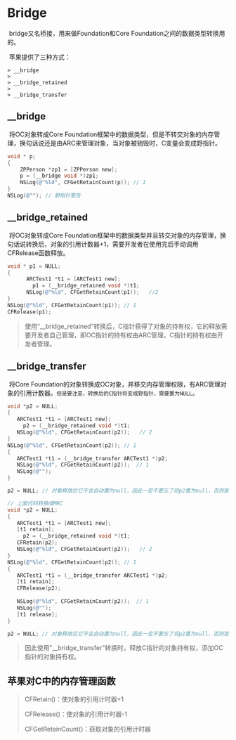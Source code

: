 # Bridge

​	bridge又名桥接，用来做Foundation和Core Foundation之间的数据类型转换用的。

​	苹果提供了三种方式：

	> __bridge
	>
	> __bridge_retained
	>
	> __bridge_transfer

## __bridge

​	将OC对象转成Core Foundation框架中的数据类型，但是不转交对象的内存管理，换句话说还是由ARC来管理对象，当对象被销毁时，C变量会变成野指针。

```objective-c
void * p;
{
	ZPPerson *zp1 = [ZPPerson new];
	p = (__bridge void *)zp1;
	NSLog(@"%ld", CFGetRetainCount(p)); // 1
}
NSLog(@""); // 野指针警告
```



## __bridge_retained

​	将OC对象转成Core Foundation框架中的数据类型并且转交对象的内存管理，换句话说转换后，对象的引用计数器+1，需要开发者在使用完后手动调用CFRelease函数释放。

```objective-c
void * p1 = NULL;
{
      ARCTest1 *t1 = [ARCTest1 new];
	    p1 = (__bridge_retained void *)t1;
      NSLog(@"%ld", CFGetRetainCount(p1));   //2
}
NSLog(@"%ld", CFGetRetainCount(p1)); // 1
CFRelease(p1);
```

> 使用“__bridge_retained”转换后，C指针获得了对象的持有权，它的释放需要开发者自己管理，即OC指针的持有权由ARC管理，C指针的持有权由开发者管理。



## __bridge_transfer

​	将Core Foundation的对象转换成OC对象，并移交内存管理权限，有ARC管理对象的引用计数器。`但是要注意，转换后的C指针将变成野指针，需要置为NULL`。

```objective-c
void *p2 = NULL;
{
   ARCTest1 *t1 = [ARCTest1 new];
	 p2 = (__bridge_retained void *)t1;
   NSLog(@"%ld", CFGetRetainCount(p2));   // 2
}
NSLog(@"%ld", CFGetRetainCount(p2)); // 1
{
   ARCTest1 *t1 = (__bridge_transfer ARCTest1 *)p2;
   NSLog(@"%ld", CFGetRetainCount(p2));  // 1
   NSLog(@"");	
}

p2 = NULL; // 对象释放后它不会自动置为null，因此一定不要忘了将p2置为null，否则就是野指针。
```



```objective-c
// 上面代码转换成MRC
void *p2 = NULL;
{
   ARCTest1 *t1 = [ARCTest1 new];
   [t1 retain];
	 p2 = (__bridge_retained void *)t1;
   CFRetain(p2);
   NSLog(@"%ld", CFGetRetainCount(p2));   // 2
}
NSLog(@"%ld", CFGetRetainCount(p2)); // 1
{
   ARCTest1 *t1 = (__bridge_transfer ARCTest1 *)p2;
   [t1 retain];
   CFRelease(p2);
  
   NSLog(@"%ld", CFGetRetainCount(p2));  // 1
   NSLog(@"");
   [t1 release]; 
}

p2 = NULL; // 对象释放后它不会自动置为null，因此一定不要忘了将p2置为null，否则就是野指针。
```

> 因此使用"__bridge_transfer"转换时，释放C指针的对象持有权，添加OC指针的对象持有权。

## 苹果对C中的内存管理函数

> CFRetain()：使对象的引用计时器+1
>
> CFRelease()：使对象的引用计时器-1
>
> CFGetRetainCount()：获取对象的引用计时器
